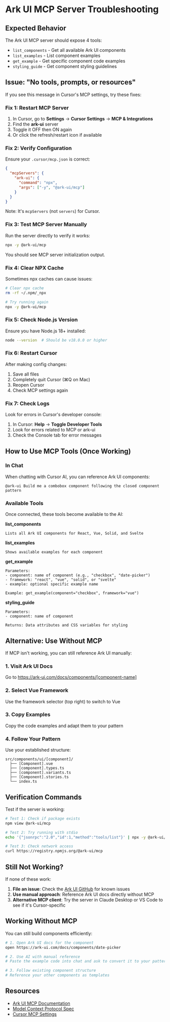 # Ark UI MCP Server Troubleshooting

## Expected Behavior

The Ark UI MCP server should expose 4 tools:

- `list_components` - Get all available Ark UI components
- `list_examples` - List component examples
- `get_example` - Get specific component code examples
- `styling_guide` - Get component styling guidelines

## Issue: "No tools, prompts, or resources"

If you see this message in Cursor's MCP settings, try these fixes:

### Fix 1: Restart MCP Server

1. In Cursor, go to **Settings** → **Cursor Settings** → **MCP & Integrations**
2. Find the **ark-ui** server
3. Toggle it OFF then ON again
4. Or click the refresh/restart icon if available

### Fix 2: Verify Configuration

Ensure your `.cursor/mcp.json` is correct:

```json
{
  "mcpServers": {
    "ark-ui": {
      "command": "npx",
      "args": ["-y", "@ark-ui/mcp"]
    }
  }
}
```

Note: It's `mcpServers` (not `servers`) for Cursor.

### Fix 3: Test MCP Server Manually

Run the server directly to verify it works:

```bash
npx -y @ark-ui/mcp
```

You should see MCP server initialization output.

### Fix 4: Clear NPX Cache

Sometimes npx caches can cause issues:

```bash
# Clear npx cache
rm -rf ~/.npm/_npx

# Try running again
npx -y @ark-ui/mcp
```

### Fix 5: Check Node.js Version

Ensure you have Node.js 18+ installed:

```bash
node --version  # Should be v18.0.0 or higher
```

### Fix 6: Restart Cursor

After making config changes:

1. Save all files
2. Completely quit Cursor (⌘Q on Mac)
3. Reopen Cursor
4. Check MCP settings again

### Fix 7: Check Logs

Look for errors in Cursor's developer console:

1. In Cursor: **Help** → **Toggle Developer Tools**
2. Look for errors related to MCP or ark-ui
3. Check the Console tab for error messages

## How to Use MCP Tools (Once Working)

### In Chat

When chatting with Cursor AI, you can reference Ark UI components:

```
@ark-ui Build me a combobox component following the closed component pattern
```

### Available Tools

Once connected, these tools become available to the AI:

**list_components**

```
Lists all Ark UI components for React, Vue, Solid, and Svelte
```

**list_examples**

```
Shows available examples for each component
```

**get_example**

```
Parameters:
- component: name of component (e.g., "checkbox", "date-picker")
- framework: "react", "vue", "solid", or "svelte"
- example: optional specific example name

Example: get_example(component="checkbox", framework="vue")
```

**styling_guide**

```
Parameters:
- component: name of component

Returns: Data attributes and CSS variables for styling
```

## Alternative: Use Without MCP

If MCP isn't working, you can still reference Ark UI manually:

### 1. Visit Ark UI Docs

Go to https://ark-ui.com/docs/components/[component-name]

### 2. Select Vue Framework

Use the framework selector (top right) to switch to Vue

### 3. Copy Examples

Copy the code examples and adapt them to your pattern

### 4. Follow Your Pattern

Use your established structure:

```
src/components/ui/[component]/
  ├── [Component].vue
  ├── [component].types.ts
  ├── [component].variants.ts
  ├── [Component].stories.ts
  └── index.ts
```

## Verification Commands

Test if the server is working:

```bash
# Test 1: Check if package exists
npm view @ark-ui/mcp

# Test 2: Try running with stdio
echo '{"jsonrpc":"2.0","id":1,"method":"tools/list"}' | npx -y @ark-ui/mcp

# Test 3: Check network access
curl https://registry.npmjs.org/@ark-ui/mcp
```

## Still Not Working?

If none of these work:

1. **File an issue**: Check the [Ark UI GitHub](https://github.com/chakra-ui/ark) for known issues
2. **Use manual approach**: Reference Ark UI docs directly without MCP
3. **Alternative MCP client**: Try the server in Claude Desktop or VS Code to see if it's Cursor-specific

## Working Without MCP

You can still build components efficiently:

```bash
# 1. Open Ark UI docs for the component
open https://ark-ui.com/docs/components/date-picker

# 2. Use AI with manual reference
# Paste the example code into chat and ask to convert it to your pattern

# 3. Follow existing component structure
# Reference your other components as templates
```

## Resources

- [Ark UI MCP Documentation](https://ark-ui.com/docs/ai/mcp-server)
- [Model Context Protocol Spec](https://modelcontextprotocol.io/)
- [Cursor MCP Settings](https://docs.cursor.com/advanced/mcp)
